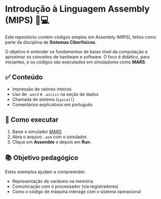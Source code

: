 # Introdução à Linguagem Assembly (MIPS) 🧠💻

Este repositório contém códigos simples em Assembly (MIPS), feitos como parte da disciplina de **Sistemas Ciberfísicos**.

O objetivo é entender os fundamentos de baixo nível da computação e aproximar os conceitos de hardware e software. O foco é didático, para iniciantes, e os códigos são executados em simuladores como **MARS**.

## ✅ Conteúdo

- Impressão de valores inteiros
- Uso de `.word` e `.asciiz` na seção de dados
- Chamada de sistema (`syscall`)
- Comentários explicativos em português

## 🚀 Como executar

1. Baixe o simulador [MARS](http://courses.missouristate.edu/kenvollmar/mars/)
2. Abra o arquivo `.asm` com o simulador.
3. Clique em **Assemble** e depois em **Run**.

## 📚 Objetivo pedagógico

Estes exemplos ajudam a compreender:
- Representação de variáveis na memória
- Comunicação com o processador (via registradores)
- Como o código de máquina interage com o sistema operacional
